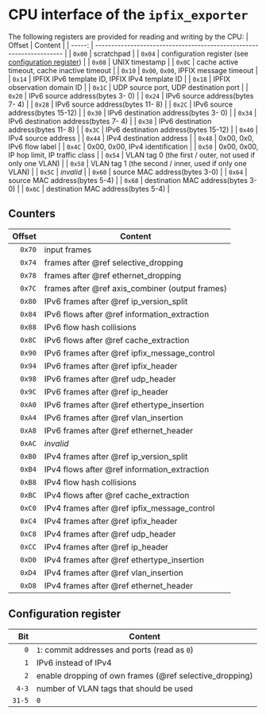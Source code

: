 # CPU interface of the `ipfix_exporter`

The following registers are provided for reading and writing by the CPU:
| Offset | Content                                                              |
| -----: | -------------------------------------------------------------------- |
| `0x00` | scratchpad                                                           |
| `0x04` | configuration register (see [configuration register](#config_reg))   |
| `0x08` | UNIX timestamp                                                       |
| `0x0C` | cache active timeout, cache inactive timeout                         |
| `0x10` | `0x00`, `0x00`, IPFIX message timeout                                |
| `0x14` | IPFIX IPv6 template ID, IPFIX IPv4 template ID                       |
| `0x18` | IPFIX observation domain ID                                          |
| `0x1C` | UDP source port, UDP destination port                                |
| `0x20` | IPv6 source address(bytes  3- 0)                                     |
| `0x24` | IPv6 source address(bytes  7- 4)                                     |
| `0x28` | IPv6 source address(bytes 11- 8)                                     |
| `0x2C` | IPv6 source address(bytes 15-12)                                     |
| `0x30` | IPv6 destination address(bytes  3- 0)                                |
| `0x34` | IPv6 destination address(bytes  7- 4)                                |
| `0x38` | IPv6 destination address(bytes 11- 8)                                |
| `0x3C` | IPv6 destination address(bytes 15-12)                                |
| `0x40` | IPv4 source address                                                  |
| `0x44` | IPv4 destination address                                             |
| `0x48` | 0x00, 0x0, IPv6 flow label                                           |
| `0x4C` | 0x00, 0x00, IPv4 identification                                      |
| `0x50` | 0x00, 0x00, IP hop limit, IP traffic class                           |
| `0x54` | VLAN tag 0 (the first / outer, not used if only one VLAN)            |
| `0x58` | VLAN tag 1 (the second / inner, used if only one VLAN)               |
| `0x5C` | *invalid*                                                            |
| `0x60` | source MAC address(bytes 3-0)                                        |
| `0x64` | source MAC address(bytes 5-4)                                        |
| `0x68` | destination MAC address(bytes 3-0)                                   |
| `0x6C` | destination MAC address(bytes 5-4)                                   |

## Counters
| Offset | Content                                         |
| -----: | ----------------------------------------------- |
| `0x70` | input frames                                    |
| `0x74` | frames after @ref selective_dropping            |
| `0x78` | frames after @ref ethernet_dropping             |
| `0x7C` | frames after @ref axis_combiner (output frames) |
| `0x80` | IPv6 frames after @ref ip_version_split         |
| `0x84` | IPv6 flows after @ref information_extraction    |
| `0x88` | IPv6 flow hash collisions                       |
| `0x8C` | IPv6 flows after @ref cache_extraction          |
| `0x90` | IPv6 frames after @ref ipfix_message_control    |
| `0x94` | IPv6 frames after @ref ipfix_header             |
| `0x98` | IPv6 frames after @ref udp_header               |
| `0x9C` | IPv6 frames after @ref ip_header                |
| `0xA0` | IPv6 frames after @ref ethertype_insertion      |
| `0xA4` | IPv6 frames after @ref vlan_insertion           |
| `0xA8` | IPv6 frames after @ref ethernet_header          |
| `0xAC` | *invalid*                                       |
| `0xB0` | IPv4 frames after @ref ip_version_split         |
| `0xB4` | IPv4 flows after @ref information_extraction    |
| `0xB8` | IPv4 flow hash collisions                       |
| `0xBC` | IPv4 flows after @ref cache_extraction          |
| `0xC0` | IPv4 frames after @ref ipfix_message_control    |
| `0xC4` | IPv4 frames after @ref ipfix_header             |
| `0xC8` | IPv4 frames after @ref udp_header               |
| `0xCC` | IPv4 frames after @ref ip_header                |
| `0xD0` | IPv4 frames after @ref ethertype_insertion      |
| `0xD4` | IPv4 frames after @ref vlan_insertion           |
| `0xD8` | IPv4 frames after @ref ethernet_header          |

<h2 id="config_reg">Configuration register</h2>

| Bit    | Content                                                 |
| -----: | ------------------------------------------------------- |
|    `0` | `1`: commit addresses and ports (read as `0`)           |
|    `1` | IPv6 instead of IPv4                                    |
|    `2` | enable dropping of own frames (@ref selective_dropping) |
|  `4-3` | number of VLAN tags that should be used                 |
| `31-5` | `0`                                                     |
